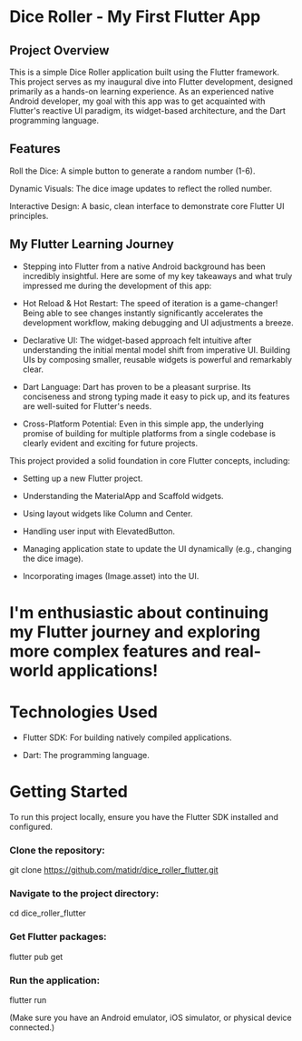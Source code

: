 # Dice Roller - My First Flutter App


## Project Overview
This is a simple Dice Roller application built using the Flutter framework. This project serves as my inaugural dive into Flutter development, designed primarily as a hands-on learning experience. As an experienced native Android developer, my goal with this app was to get acquainted with Flutter's reactive UI paradigm, its widget-based architecture, and the Dart programming language.

## Features
Roll the Dice: A simple button to generate a random number (1-6).

Dynamic Visuals: The dice image updates to reflect the rolled number.

Interactive Design: A basic, clean interface to demonstrate core Flutter UI principles.

## My Flutter Learning Journey
* Stepping into Flutter from a native Android background has been incredibly insightful. Here are some of my key takeaways and what truly impressed me during the development of this app:

* Hot Reload & Hot Restart: The speed of iteration is a game-changer! Being able to see changes instantly significantly accelerates the development workflow, making debugging and UI adjustments a breeze.

* Declarative UI: The widget-based approach felt intuitive after understanding the initial mental model shift from imperative UI. Building UIs by composing smaller, reusable widgets is powerful and remarkably clear.

* Dart Language: Dart has proven to be a pleasant surprise. Its conciseness and strong typing made it easy to pick up, and its features are well-suited for Flutter's needs.

* Cross-Platform Potential: Even in this simple app, the underlying promise of building for multiple platforms from a single codebase is clearly evident and exciting for future projects.

This project provided a solid foundation in core Flutter concepts, including:

* Setting up a new Flutter project.

* Understanding the MaterialApp and Scaffold widgets.

* Using layout widgets like Column and Center.

* Handling user input with ElevatedButton.

* Managing application state to update the UI dynamically (e.g., changing the dice image).

* Incorporating images (Image.asset) into the UI.

# I'm enthusiastic about continuing my Flutter journey and exploring more complex features and real-world applications!

# Technologies Used
* Flutter SDK: For building natively compiled applications.

* Dart: The programming language.

# Getting Started
To run this project locally, ensure you have the Flutter SDK installed and configured.

### Clone the repository:

git clone https://github.com/matidr/dice_roller_flutter.git

### Navigate to the project directory:

cd dice_roller_flutter

### Get Flutter packages:

flutter pub get

### Run the application:

flutter run

(Make sure you have an Android emulator, iOS simulator, or physical device connected.)
